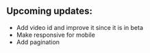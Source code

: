 ## Upcoming updates:
* Add video id and improve it since it is in beta
* Make responsive for mobile
* Add pagination